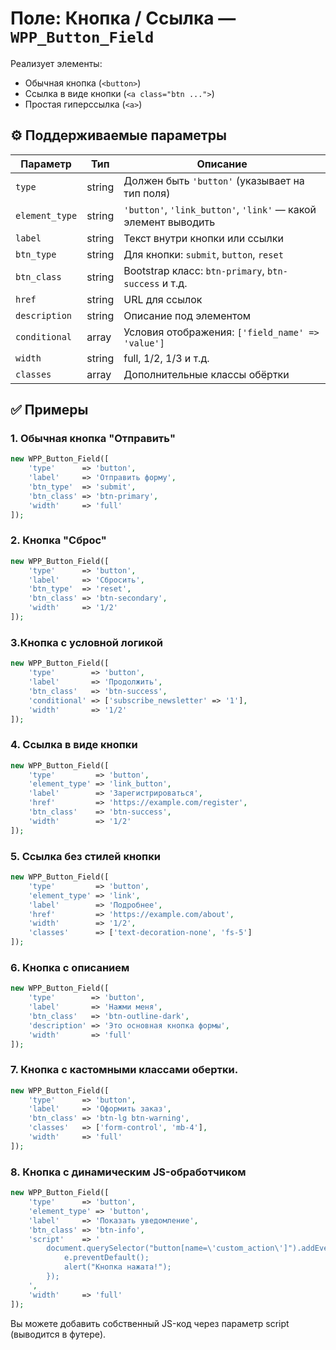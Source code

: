 # Поле: Кнопка / Ссылка — `WPP_Button_Field`

Реализует элементы:
- Обычная кнопка (`<button>`)
- Ссылка в виде кнопки (`<a class="btn ...">`)
- Простая гиперссылка (`<a>`)

## ⚙️ Поддерживаемые параметры

| Параметр       | Тип         | Описание |
|----------------|-------------|----------|
| `type`         | string      | Должен быть `'button'` (указывает на тип поля) |
| `element_type` | string      | `'button'`, `'link_button'`, `'link'` — какой элемент выводить |
| `label`        | string      | Текст внутри кнопки или ссылки |
| `btn_type`     | string      | Для кнопки: `submit`, `button`, `reset` |
| `btn_class`    | string      | Bootstrap класс: `btn-primary`, `btn-success` и т.д. |
| `href`         | string      | URL для ссылок |
| `description`  | string      | Описание под элементом |
| `conditional`  | array       | Условия отображения: `['field_name' => 'value']` |
| `width`        | string      | full, 1/2, 1/3 и т.д. |
| `classes`      | array       | Дополнительные классы обёртки |

## ✅ Примеры

### 1. Обычная кнопка "Отправить"

```php
new WPP_Button_Field([
    'type'      => 'button',
    'label'     => 'Отправить форму',
    'btn_type'  => 'submit',
    'btn_class' => 'btn-primary',
    'width'     => 'full'
]);
```

### 2. Кнопка "Сброс"

```php
new WPP_Button_Field([
    'type'      => 'button',
    'label'     => 'Сбросить',
    'btn_type'  => 'reset',
    'btn_class' => 'btn-secondary',
    'width'     => '1/2'
]);
```

### 3.Кнопка с условной логикой

```php
new WPP_Button_Field([
    'type'        => 'button',
    'label'       => 'Продолжить',
    'btn_class'   => 'btn-success',
    'conditional' => ['subscribe_newsletter' => '1'],
    'width'       => '1/2'
]);
```

### 4. Ссылка в виде кнопки

```php
new WPP_Button_Field([
    'type'         => 'button',
    'element_type' => 'link_button',
    'label'        => 'Зарегистрироваться',
    'href'         => 'https://example.com/register',
    'btn_class'    => 'btn-success',
    'width'        => '1/2'
]);
```

### 5. Ссылка без стилей кнопки

```php
new WPP_Button_Field([
    'type'         => 'button',
    'element_type' => 'link',
    'label'        => 'Подробнее',
    'href'         => 'https://example.com/about',
    'width'        => '1/2',
    'classes'      => ['text-decoration-none', 'fs-5']
]);
```

### 6. Кнопка с описанием

```php
new WPP_Button_Field([
    'type'        => 'button',
    'label'       => 'Нажми меня',
    'btn_class'   => 'btn-outline-dark',
    'description' => 'Это основная кнопка формы',
    'width'       => 'full'
]);
```

### 7. Кнопка с кастомными классами обертки.

```php
new WPP_Button_Field([
    'type'      => 'button',
    'label'     => 'Оформить заказ',
    'btn_class' => 'btn-lg btn-warning',
    'classes'   => ['form-control', 'mb-4'],
    'width'     => 'full'
]);
```

### 8. Кнопка с динамическим JS-обработчиком

```php
new WPP_Button_Field([
    'type'      => 'button',
    'element_type' => 'button',
    'label'     => 'Показать уведомление',
    'btn_class' => 'btn-info',
    'script'    => '
        document.querySelector("button[name=\'custom_action\']").addEventListener("click", function(e) {
            e.preventDefault();
            alert("Кнопка нажата!");
        });
    ',
    'width'     => 'full'
]);
```
Вы можете добавить собственный JS-код через параметр script (выводится в футере).
